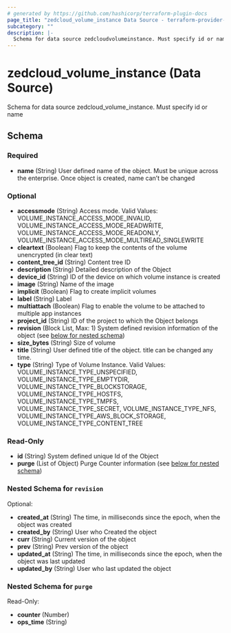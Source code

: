 ```yaml
---
# generated by https://github.com/hashicorp/terraform-plugin-docs
page_title: "zedcloud_volume_instance Data Source - terraform-provider-zedcloud"
subcategory: ""
description: |-
  Schema for data source zedcloudvolumeinstance. Must specify id or name
---
```


# zedcloud_volume_instance (Data Source)

Schema for data source zedcloud_volume_instance. Must specify id or name



<!-- schema generated by tfplugindocs -->
## Schema

### Required

- **name** (String) User defined name of the object. Must be unique across the enterprise. Once object is created, name can’t be changed

### Optional

- **accessmode** (String) Access mode. Valid Values: VOLUME_INSTANCE_ACCESS_MODE_INVALID, VOLUME_INSTANCE_ACCESS_MODE_READWRITE, VOLUME_INSTANCE_ACCESS_MODE_READONLY, VOLUME_INSTANCE_ACCESS_MODE_MULTIREAD_SINGLEWRITE
- **cleartext** (Boolean) Flag to keep the contents of the volume unencrypted (in clear text)
- **content_tree_id** (String) Content tree ID
- **description** (String) Detailed description of the Object
- **device_id** (String) ID of the device on which volume instance is created
- **image** (String) Name of the image
- **implicit** (Boolean) Flag to create implicit volumes
- **label** (String) Label
- **multiattach** (Boolean) Flag to enable the volume to be attached to multiple app instances
- **project_id** (String) ID of the project to which the Object belongs
- **revision** (Block List, Max: 1) System defined revision information of the object (see [below for nested schema](#nestedblock--revision))
- **size_bytes** (String) Size of volume
- **title** (String) User defined title of the object. title can be changed any time.
- **type** (String) Type of Volume Instance. Valid Values: VOLUME_INSTANCE_TYPE_UNSPECIFIED, VOLUME_INSTANCE_TYPE_EMPTYDIR, VOLUME_INSTANCE_TYPE_BLOCKSTORAGE, VOLUME_INSTANCE_TYPE_HOSTFS, VOLUME_INSTANCE_TYPE_TMPFS, VOLUME_INSTANCE_TYPE_SECRET, VOLUME_INSTANCE_TYPE_NFS, VOLUME_INSTANCE_TYPE_AWS_BLOCK_STORAGE, VOLUME_INSTANCE_TYPE_CONTENT_TREE

### Read-Only

- **id** (String) System defined unique Id of the Object
- **purge** (List of Object) Purge Counter information (see [below for nested schema](#nestedatt--purge))

<a id="nestedblock--revision"></a>
### Nested Schema for `revision`

Optional:

- **created_at** (String) The time, in milliseconds since the epoch, when the object was created
- **created_by** (String) User who Created the object
- **curr** (String) Current version of the object
- **prev** (String) Prev version of the object
- **updated_at** (String) The time, in milliseconds since the epoch, when the object was last updated
- **updated_by** (String) User who last updated the object


<a id="nestedatt--purge"></a>
### Nested Schema for `purge`

Read-Only:

- **counter** (Number)
- **ops_time** (String)


